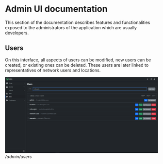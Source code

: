 # Admin UI documentation

This section of the documentation describes features and functionalities exposed
to the administrators of the application which are usually developers.

## Users

On this interface, all aspects of users can be modified, new users can be
created, or existing ones can be deleted. These users are later linked to
representatives of network users and locations.

![Users](docs/en/assets/users.png) _/admin/users_
